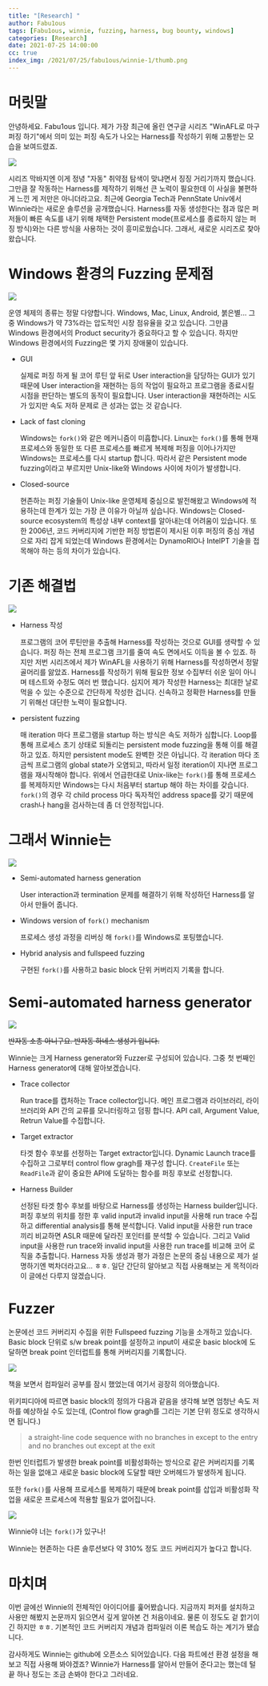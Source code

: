 ```yaml
---
title: "[Research] "
author: Fabu1ous
tags: [Fabu1ous, winnie, fuzzing, harness, bug bounty, windows]
categories: [Research]
date: 2021-07-25 14:00:00
cc: true
index_img: /2021/07/25/fabu1ous/winnie-1/thumb.png
---
```




# 머릿말

안녕하세요. Fabu1ous 입니다. 제가 가장 최근에 올린 연구글 시리즈 "WinAFL로 마구 퍼징 하기"에서 의미 있는 퍼징 속도가 나오는 Harness를 작성하기 위해 고통받는 모습을 보여드렸죠.

![](/winnie-1/1.png)

시리즈 막바지엔 이게 정녕 "자동" 취약점 탐색이 맞냐면서 징징 거리기까지 했습니다. 그만큼 잘 작동하는 Harness를 제작하기 위해선 큰 노력이 필요한데 이 사실을 불편하게 느낀 게 저만은 아니더라고요. 최근에 Georgia Tech과 PennState Univ에서 Winnie라는 새로운 솔루션을 공개했습니다. Harness를 자동 생성한다는 점과 많은 퍼저들이 빠른 속도를 내기 위해 채택한 Persistent mode(프로세스를 종료하지 않는 퍼징 방식)와는 다른 방식을 사용하는 것이 흥미로웠습니다. 그래서, 새로운 시리즈로 찾아왔습니다.



# Windows 환경의 Fuzzing 문제점

![](/winnie-1/2.png)

운영 체제의 종류는 정말 다양합니다. Windows, Mac, Linux, Android, 붉은별... 그 중 Windows가 약 73%라는 압도적인 시장 점유율을 갖고 있습니다. 그만큼 Windows 환경에서의 Product security가 중요하다고 할 수 있습니다. 하지만 Windows 환경에서의 Fuzzing은 몇 가지 장애물이 있습니다.

- GUI

  실제로 퍼징 하게 될 코어 루틴 앞 뒤로 User interaction을 담당하는 GUI가 있기 때문에 User interaction을 재현하는 등의 작업이 필요하고 프로그램을 종료시킬 시점을 판단하는 별도의 동작이 필요합니다. User interaction을 재현하려는 시도가 있지만 속도 저하 문제로 큰 성과는 없는 것 같습니다.

- Lack of fast cloning

  Windows는 `fork()`와 같은 메커니즘이 미흡합니다. Linux는  `fork()`를 통해 현재 프로세스와 동일한 또 다른 프로세스를 빠르게 복제해 퍼징을 이어나가지만 Windows는 프로세스를 다시 startup 합니다. 따라서 같은 Persistent mode fuzzing이라고 부르지만 Unix-like와 Windows 사이에 차이가 발생합니다.

- Closed-source

  현존하는 퍼징 기술들이 Unix-like 운영체제 중심으로 발전해왔고 Windows에 적용하는데 한계가 있는 가장 큰 이유가 아닐까 싶습니다. Windows는 Closed-source ecosystem의 특성상 내부 context를 알아내는데 어려움이 있습니다. 또한 2006년, 코드 커버리지에 기반한 퍼징 방법론이 제시된 이후 퍼징의 중심 개념으로 자리 잡게 되었는데 Windows 환경에서는 DynamoRIO나 IntelPT 기술을 접목해야 하는 등의 차이가 있습니다.

  

# 기존 해결법

![](/winnie-1/3.png)

- Harness 작성

  프로그램의 코어 루틴만을 추출해 Harness를 작성하는 것으로 GUI를 생략할 수 있습니다. 퍼징 하는 전체 프로그램 크기를 줄여 속도 면에서도 이득을 볼 수 있죠. 하지만 저번 시리즈에서 제가 WinAFL을 사용하기 위해 Harness를 작성하면서 정말 골머리를 앓았죠. Harness를 작성하기 위해 필요한 정보 수집부터 쉬운 일이 아니며 테스트와 수정도 여러 번 했습니다. 심지어 제가 작성한 Harness는 최대한 날로 먹을 수 있는 수준으로 간단하게 작성한 겁니다. 신속하고 정확한 Harness를 만들기 위해선 대단한 노력이 필요합니다.

- persistent fuzzing

  매 iteration 마다 프로그램을 startup 하는 방식은 속도 저하가 심합니다. Loop를 통해 프로세스 초기 상태로 되돌리는 persistent mode fuzzing을 통해 이를 해결하고 있죠. 하지만 persistent mode도 완벽한 것은 아닙니다. 각 iteration 마다 조금씩 프로그램의 global state가 오염되고, 따라서 일정 iteration이 지나면 프로그램을 재시작해야 합니다. 위에서 언급한대로 Unix-like는 `fork()`를 통해 프로세스를 복제하지만 Windows는 다시 처음부터 startup 해야 하는 차이를 갖습니다. `fork()`의 경우 각 child process 마다 독자적인 address space를 갖기 때문에 crash나 hang을 검사하는데 좀 더 안정적입니다.

  

# 그래서 Winnie는

![](/winnie-1/4.png)

- Semi-automated harness generation

  User interaction과 termination 문제를 해결하기 위해 작성하던 Harness를 알아서 만들어 줍니다.

- Windows version of `fork()` mechanism

  프로세스 생성 과정을 리버싱 해 `fork()`를 Windows로 포팅했습니다.

- Hybrid analysis and fullspeed fuzzing

  구현된 `fork()`를 사용하고 basic block 단위 커버리지 기록을 합니다.

  

# Semi-automated harness generator

![](/winnie-1/5.png)

<s>반자동 소총 아니구요. 반자동 하네스 생성기 입니다.</s>

Winnie는 크게 Harness generator와 Fuzzer로 구성되어 있습니다. 그중 첫 번째인 Harness generator에 대해 알아보겠습니다.

- Trace collector

  Run trace를 캡처하는 Trace collector입니다. 메인 프로그램과 라이브러리, 라이브러리와 API 간의 교류를 모니터링하고 덤핑 합니다. API call, Argument Value, Retrun Value를 수집합니다.

- Target extractor

  타겟 함수 후보를 선정하는 Target extractor입니다. Dynamic Launch trace를 수집하고 그로부터 control flow gragh를 재구성 합니다. `CreateFile` 또는 `ReadFile`과 같이 중요한 API에 도달하는 함수를 퍼징 후보로 선정합니다.

- Harness Builder

  선정된 타겟 함수 후보를 바탕으로 Harness를 생성하는 Harness builder입니다. 퍼징 후보의 위치를 정한 후 valid input과 invalid input을 사용해 run trace 수집하고 differential analysis를 통해 분석합니다. Valid input을 사용한 run trace 끼리 비교하면 ASLR 때문에 달라진 포인터를 분석할 수 있습니다. 그리고 Valid input을 사용한 run trace와 invalid input을 사용한 run trace를 비교해 코어 로직을 추출합니다. Harness 자동 생성과 평가 과정은 논문의 중심 내용으로 제가 설명하기엔 벅차더라고요... ㅎㅎ. 일단 간단히 알아보고 직접 사용해보는 게 목적이라 이 글에선 다루지 않겠습니다.

  

# Fuzzer

논문에선 코드 커버리지 수집을 위한 Fullspeed fuzzing 기능을 소개하고 있습니다. Basic block 단위로 s/w break point를 설정하고 input이 새로운 basic block에 도달하면 break point 인터럽트를 통해 커버리지를 기록합니다.

![](/winnie-1/6.png)

책을 보면서 컴파일러 공부를 잠시 했었는데 여기서 굉장히 의아했습니다.

위키피디아에 따르면 basic block의 정의가 다음과 같음을 생각해 보면 엄청난 속도 저하를 예상하실 수도 있는데, (Control flow gragh를 그리는 기본 단위 정도로 생각하시면 됩니다.)

> a straight-line code sequence with no branches in except to the entry and no branches out except at the exit

한번 인터럽트가 발생한 break point를 비활성화하는 방식으로 같은 커버리지를 기록하는 일을 없애고 새로운 basic block에 도달할 때만 오버헤드가 발생하게 됩니다.

또한 `fork()`를 사용해 프로세스를 복제하기 때문에 break point를 삽입과 비활성화 작업을 새로운 프로세스에 적용할 필요가 없어집니다.

![](/winnie-1/7.png)

Winnie야 너는 `fork()`가 있구나!

Winnie는 현존하는 다른 솔루션보다 약 310% 정도 코드 커버리지가 높다고 합니다.



# 마치며

이번 글에선 Winnie의 전체적인 아이디어를 훑어봤습니다. 지금까지 퍼저를 설치하고 사용만 해봤지 논문까지 읽으면서 깊게 알아본 건 처음이네요. 물론 이 정도도 겉 핡기이긴 하지만 ㅎㅎ. 기본적인 코드 커버리지 개념과 컴파일러 이론 복습도 하는 계기가 됐습니다.

감사하게도 Winnie는 github에 오픈소스 되어있습니다. 다음 파트에선 환경 설정을 해보고 직접 사용해 봐야겠죠? Winnie가 Harness를 알아서 만들어 준다고는 했는데 털 끝 하나 정도는 조금 손봐야 한다고 그러네요.